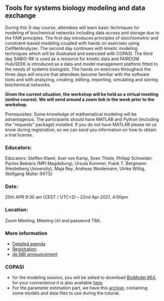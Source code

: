 ## Tools for systems biology modeling and data exchange
During this 3-day course, attendees will learn basic techniques for modeling of biochemical networks including data access and storage due to the FAIR principles. The first day introduces principles of stoichiometric and constraint-based modeling coupled with hands on exercises using CellNetAnalyzer. The second day continues with kinetic modeling techniques which will be illustrated and exercised with COPASI. The third day SABIO-RK is used as a resource for kinetic data and FAIRDOM Hub/SEEK is introduced as a data and model management platform fitted to the needs of systems biologists. The hands on exercises throughout the three days will ensure that attendees become familiar with the software tools and with analyzing, creating, editing, importing, simulating and storing biochemical networks.

**Given the current situation, the workshop will be held as a virtual meeting (online course). We will send around a zoom link in the week prior to the workshop.**

Prerequisites: Some knowledge of mathematical modeling will be advantageous. The participants should have MATLAB and Python (including the "requests" package) installed. If you do not have MATLAB please let us know during registration, so we can send you information on how to obtain a trial license.



### Educators: 
Educators:
Steffen Klamt, Axel von Kamp, Sven Thiele, Philipp Schneider, Pavlos Bekiaris (MPI Magdeburg), Ursula Kummer, Frank T. Bergmann (Heidelberg University), Maja Rey, Andreas Weidemann, Ulrike Wittig, Wolfgang Müller (HITS)

### Date:
20th APR 9:30 am (CEST / UTC+2) – 22nd Apr 2021, 4:00pm

### Location:
Zoom Meeting, Meeting Url and password TBA.

### More information
* [Detailed agenda](agenda.md)
* [Registration](https://docs.google.com/forms/d/e/1FAIpQLSc0sHUUqageFqAcbasSmDwmO3SvRKVEUskLJGHuUDzSHtNC_g/viewform)
* [de.NBI announcement](https://www.denbi.de/training/1155-tools-for-systems-biology-modeling-and-data-exchange-copasi-cellnetanalyzer-sabio-rk-fairdomhub-seek-2021)



### COPASI

 * for the modeling session, you will be asked to download 
   [BioModel #64](https://www.ebi.ac.uk/biomodels/BIOMD0000000064), for your convenience it is also available [here](BIOMD0000000064_url.xml). 
 * For the parameter estimation part, we have this [archive](2020-09-22_-_Copasi_PE.zip), containing some models and data files to use during the tutorial.
 